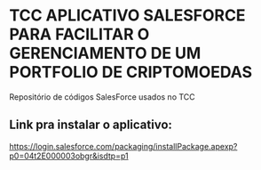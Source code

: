 # TCC APLICATIVO SALESFORCE PARA FACILITAR O GERENCIAMENTO DE UM PORTFOLIO DE CRIPTOMOEDAS

Repositório de códigos SalesForce usados no TCC

## Link pra instalar o aplicativo:
https://login.salesforce.com/packaging/installPackage.apexp?p0=04t2E000003obgr&isdtp=p1
